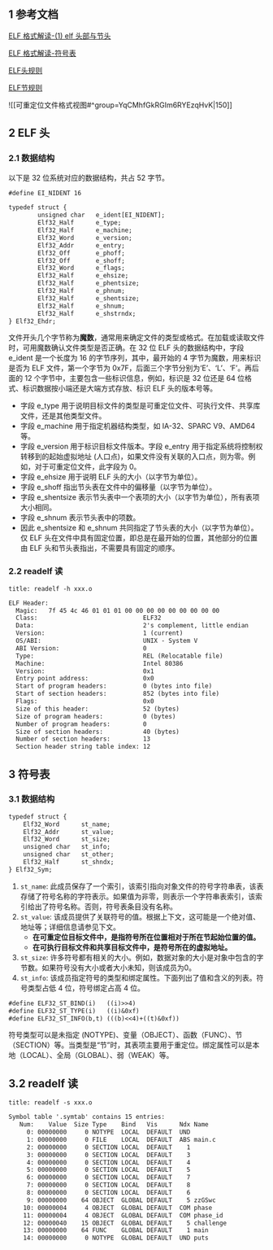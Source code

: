 ## 1 参考文档

[ELF 格式解读-(1) elf 头部与节头](https://blog.csdn.net/qfanmingyiq/article/details/124295287)

[ELF 格式解读-符号表](https://fanmingyi.blog.csdn.net/article/details/124510909?spm=1001.2014.3001.5502)

[ELF头规则](https://refspecs.linuxfoundation.org/elf/gabi4+/ch4.eheader.html)

[ELF节规则]( https://refspecs.linuxfoundation.org/elf/gabi4+/ch4.sheader.html#sh_flags )



![[可重定位文件格式视图#^group=YqCMhfGkRGIm6RYEzqHvK|150]]

## 2 ELF 头

### 2.1 数据结构

以下是 32 位系统对应的数据结构，共占 52 字节。

```txt
#define EI_NIDENT 16

typedef struct {
        unsigned char   e_ident[EI_NIDENT];
        Elf32_Half      e_type;
        Elf32_Half      e_machine;
        Elf32_Word      e_version;
        Elf32_Addr      e_entry;
        Elf32_Off       e_phoff;
        Elf32_Off       e_shoff;
        Elf32_Word      e_flags;
        Elf32_Half      e_ehsize;
        Elf32_Half      e_phentsize;
        Elf32_Half      e_phnum;
        Elf32_Half      e_shentsize;
        Elf32_Half      e_shnum;
        Elf32_Half      e_shstrndx;
} Elf32_Ehdr;
```

文件开头几个字节称为**魔数**，通常用来确定文件的类型或格式。在加载或读取文件时，可用魔数确认文件类型是否正确。在 32 位 ELF 头的数据结构中，字段 e_ident 是一个长度为 16 的字节序列，其中，最开始的 4 字节为魔数，用来标识是否为 ELF 文件，第一个字节为 0x7F，后面三个字节分别为‘E’、‘L’、‘F’。再后面的 12 个字节中，主要包含一些标识信息，例如，标识是 32 位还是 64 位格式、标识数据按小端还是大端方式存放、标识 ELF 头的版本号等。
- 字段 e_type 用于说明目标文件的类型是可重定位文件、可执行文件、共享库文件，还是其他类型文件。
- 字段 e_machine 用于指定机器结构类型，如 IA-32、SPARC V9、AMD64 等。
- 字段 e_version 用于标识目标文件版本。字段 e_entry 用于指定系统将控制权转移到的起始虚拟地址 (人口点)，如果文件没有关联的入口点，则为零。例如，对于可重定位文件，此字段为 0。
- 字段 e_ehsize 用于说明 ELF 头的大小（以字节为单位）。
- 字段 e_shoff 指出节头表在文件中的偏移量（以字节为单位）。
- 字段 e_shentsize 表示节头表中一个表项的大小（以字节为单位），所有表项大小相同。
- 字段 e_shnum 表示节头表中的项数。
- 因此 e_shentsize 和 e_shnum 共同指定了节头表的大小（以字节为单位）。仅 ELF 头在文件中具有固定位置，即总是在最开始的位置，其他部分的位置由 ELF 头和节头表指出，不需要具有固定的顺序。

### 2.2 readelf 读

```ad-command
title: readelf -h xxx.o
```

```txt
ELF Header:
  Magic:   7f 45 4c 46 01 01 01 00 00 00 00 00 00 00 00 00
  Class:                             ELF32
  Data:                              2's complement, little endian
  Version:                           1 (current)
  OS/ABI:                            UNIX - System V
  ABI Version:                       0
  Type:                              REL (Relocatable file)
  Machine:                           Intel 80386
  Version:                           0x1
  Entry point address:               0x0
  Start of program headers:          0 (bytes into file)
  Start of section headers:          852 (bytes into file)
  Flags:                             0x0
  Size of this header:               52 (bytes)
  Size of program headers:           0 (bytes)
  Number of program headers:         0
  Size of section headers:           40 (bytes)
  Number of section headers:         13
  Section header string table index: 12
```

## 3 符号表

### 3.1 数据结构

```txt
typedef struct {
	Elf32_Word	    st_name;
	Elf32_Addr	    st_value;
	Elf32_Word	    st_size;
	unsigned char	st_info;
	unsigned char	st_other;
	Elf32_Half	    st_shndx;
} Elf32_Sym;
```

1. `st_name`: 此成员保存了一个索引，该索引指向对象文件的符号字符串表，该表存储了符号名称的字符表示。如果值为非零，则表示一个字符串表索引，该索引给出了符号名称。否则，符号表条目没有名称。
2. `st_value`: 该成员提供了关联符号的值。根据上下文，这可能是一个绝对值、地址等；详细信息请参见下文。
	- **在可重定位目标文件中，是指符号所在位置相对于所在节起始位置的值。**
	- **在可执行目标文件和共享目标文件中，是符号所在的虚拟地址。**
3. `st_size`: 许多符号都有相关的大小。例如，数据对象的大小是对象中包含的字节数。如果符号没有大小或者大小未知，则该成员为0。
4. `st_info`: 该成员指定符号的类型和绑定属性。下面列出了值和含义的列表。符号类型占低 4 位，符号绑定占高 4 位。
```txt
#define ELF32_ST_BIND(i)   ((i)>>4)
#define ELF32_ST_TYPE(i)   ((i)&0xf)
#define ELF32_ST_INFO(b,t) (((b)<<4)+((t)&0xf))
```

符号类型可以是未指定 (NOTYPE)、变量（OBJECT）、函数（FUNC）、节（SECTION）等。当类型是“节”时，其表项主要用于重定位。绑定属性可以是本地（LOCAL）、全局（GLOBAL）、弱（WEAK）等。


## 3.2 readelf 读

```ad-command
title: readelf -s xxx.o
```

```txt
Symbol table '.symtab' contains 15 entries:
   Num:    Value  Size Type    Bind   Vis      Ndx Name
     0: 00000000     0 NOTYPE  LOCAL  DEFAULT  UND
     1: 00000000     0 FILE    LOCAL  DEFAULT  ABS main.c
     2: 00000000     0 SECTION LOCAL  DEFAULT    1
     3: 00000000     0 SECTION LOCAL  DEFAULT    3
     4: 00000000     0 SECTION LOCAL  DEFAULT    4
     5: 00000000     0 SECTION LOCAL  DEFAULT    5
     6: 00000000     0 SECTION LOCAL  DEFAULT    7
     7: 00000000     0 SECTION LOCAL  DEFAULT    8
     8: 00000000     0 SECTION LOCAL  DEFAULT    6
     9: 00000000    64 OBJECT  GLOBAL DEFAULT    5 zzGSwc
    10: 00000004     4 OBJECT  GLOBAL DEFAULT  COM phase
    11: 00000004     4 OBJECT  GLOBAL DEFAULT  COM phase_id
    12: 00000040    15 OBJECT  GLOBAL DEFAULT    5 challenge
    13: 00000000    64 FUNC    GLOBAL DEFAULT    1 main
    14: 00000000     0 NOTYPE  GLOBAL DEFAULT  UND puts
```
